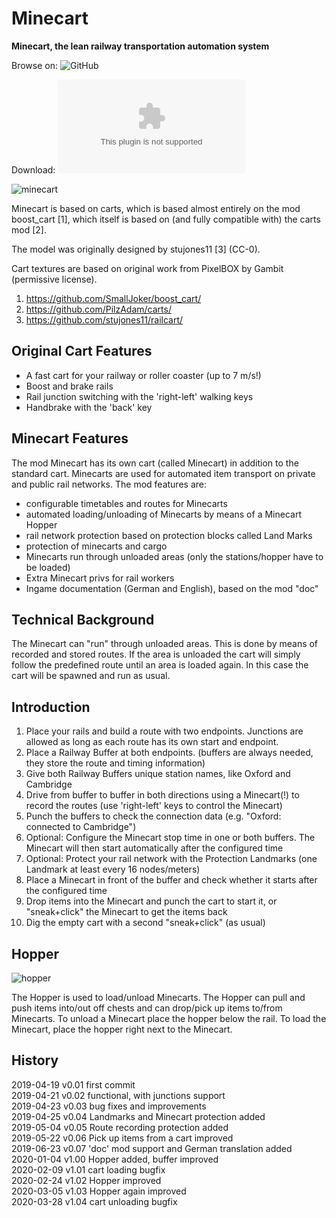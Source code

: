 Minecart
========

**Minecart, the lean railway transportation automation system**


Browse on: ![GitHub](https://github.com/joe7575/minecart)

Download: ![GitHub](https://github.com/joe7575/minecart/archive/master.zip)

![minecart](https://github.com/joe7575/minecart/blob/master/screenshot.png)


Minecart is based on carts, which is
based almost entirely on the mod boost_cart [1], which
itself is based on (and fully compatible with) the carts mod [2].

The model was originally designed by stujones11 [3] (CC-0).

Cart textures are based on original work from PixelBOX by Gambit (permissive
license).


1. https://github.com/SmallJoker/boost_cart/
2. https://github.com/PilzAdam/carts/
3. https://github.com/stujones11/railcart/


Original Cart Features
----------------------

- A fast cart for your railway or roller coaster (up to 7 m/s!)
- Boost and brake rails
- Rail junction switching with the 'right-left' walking keys
- Handbrake with the 'back' key


Minecart Features
-----------------

The mod Minecart has its own cart (called Minecart) in addition to the standard cart.
Minecarts are used for automated item transport on private and public rail networks.
The mod features are:
- configurable timetables and routes for Minecarts
- automated loading/unloading of Minecarts by means of a Minecart Hopper
- rail network protection based on protection blocks called Land Marks
- protection of minecarts and cargo
- Minecarts run through unloaded areas (only the stations/hopper have to be loaded)
- Extra Minecart privs for rail workers
- Ingame documentation (German and English), based on the mod "doc"


Technical Background
--------------------

The Minecart can "run" through unloaded areas. This is done by means of recorded 
and stored routes. If the area is unloaded the cart will simply follow the 
predefined route until an area is loaded again. In this case the cart will be 
spawned and run as usual.


Introduction
------------

1. Place your rails and build a route with two endpoints. Junctions are allowed 
   as long as each route has its own start and endpoint.
2. Place a Railway Buffer at both endpoints. (buffers are always needed, 
   they store the route and timing information)
3. Give both Railway Buffers unique station names, like Oxford and Cambridge
4. Drive from buffer to buffer in both directions using a Minecart(!) to record the 
   routes (use 'right-left' keys to control the Minecart)
5. Punch the buffers to check the connection data (e.g. "Oxford: connected to Cambridge")
6. Optional: Configure the Minecart stop time in one or both buffers. The Minecart 
   will then start automatically after the configured time
7. Optional: Protect your rail network with the Protection Landmarks (one Landmark 
   at least every 16 nodes/meters)
8. Place a Minecart in front of the buffer and check whether it starts after the 
   configured time
9. Drop items into the Minecart and punch the cart to start it, or "sneak+click" the 
   Minecart to get the items back
10. Dig the empty cart with a second "sneak+click" (as usual)


Hopper
------

![hopper](https://github.com/joe7575/minecart/blob/master/hopper.png)

The Hopper is used to load/unload Minecarts.
The Hopper can pull and push items into/out off chests and can drop/pick up items 
to/from Minecarts. To unload a Minecart place the hopper below the rail. 
To load the Minecart, place the hopper right next to the Minecart.


History
-------

2019-04-19  v0.01  first commit  
2019-04-21  v0.02  functional, with junctions support  
2019-04-23  v0.03  bug fixes and improvements  
2019-04-25  v0.04  Landmarks and Minecart protection added  
2019-05-04  v0.05  Route recording protection added  
2019-05-22  v0.06  Pick up items from a cart improved  
2019-06-23  v0.07  'doc' mod support and German translation added  
2020-01-04  v1.00  Hopper added, buffer improved  
2020-02-09  v1.01  cart loading bugfix  
2020-02-24  v1.02  Hopper improved  
2020-03-05  v1.03  Hopper again improved  
2020-03-28  v1.04  cart unloading bugfix
  
